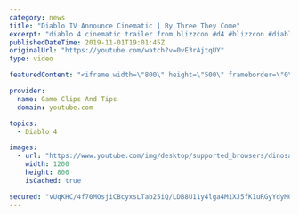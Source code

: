 ```yaml
---
category: news
title: "Diablo IV Announce Cinematic | By Three They Come"
excerpt: "diablo 4 cinematic trailer from blizzcon #d4 #blizzcon #diablo."
publishedDateTime: 2019-11-01T19:01:45Z
originalUrl: "https://youtube.com/watch?v=0vE3rAjtqUY"
type: video

featuredContent: "<iframe width=\"800\" height=\"500\" frameborder=\"0\" src=\"https://www.youtube.com/embed/0vE3rAjtqUY\" allow=\"accelerometer; autoplay; encrypted-media; gyroscope; picture-in-picture\" allowfullscreen></iframe>"

provider:
  name: Game Clips And Tips
  domain: youtube.com

topics:
  - Diablo 4

images:
  - url: "https://www.youtube.com/img/desktop/supported_browsers/dinosaur.png"
    width: 1200
    height: 800
    isCached: true

secured: "vUqKHC/4f70MOsjiCBcyxsLTab25iQ/LDB8U11y4lga4M1XJ5fK1uRGyYdyM0jz4OiXcSQDyHW2HQjLj7rLCCho1Fr1i1VpEFr7IDJb/XNtQomnshyR2wsVmOaw/1MeZy/Yqhdh4q9dAjLKe9jRUxvSL40eDZ7M2YuphVfE2xTDXh7h7TJNdJ0FWWpRekYuEuVFV6teRbZDjn3L62nCN9Q+2yVBW8LqAPycAGDPgPhrk4b3rkdjKpGbw8RkLZxj0XtdB67zn2GavOkx8OvitrQuKJzoI59JEv1wtHQF2VqBqcVEgmZo54/KE93xkxJOqLOY3DQpptE9YL1yphFDe1JzSIZ6kvI58S8rL8fKmOWV7iIenP6rO0+SFpV4CIelBkEaqtARlZ8c2wBIMtsO5QA==;lZiAOH5jFwAkED1OLGFsXA=="
---
```


